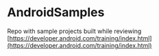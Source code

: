 # AndroidSamples

Repo with sample projects built while reviewing [https://developer.android.com/training/index.html](https://developer.android.com/training/index.html)
